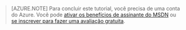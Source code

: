 ﻿> [AZURE.NOTE]
> Para concluir este tutorial, você precisa de uma conta do Azure. Você pode <a href="/pricing/member-offers/msdn-benefits-details/?WT.mc_id=A85619ABF" target="_blank">ativar os benefícios de assinante do MSDN</a> ou <a href="/pricing/free-trial/?WT.mc_id=A85619ABF" target="_blank">se inscrever para fazer uma avaliação gratuita</a>.


<!--HONumber=52--> 

